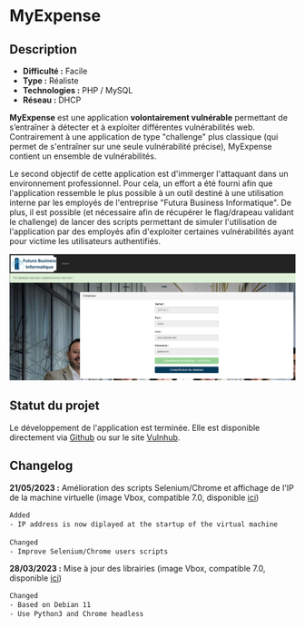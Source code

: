 # MyExpense

## Description

* **Difficulté :** Facile
* **Type :** Réaliste
* **Technologies :** PHP / MySQL
* **Réseau :** DHCP

**MyExpense** est une application **volontairement vulnérable** permettant de s’entraîner à détecter et à exploiter différentes vulnérabilités web. Contrairement à une application de type "challenge" plus classique (qui permet de s'entraîner sur une seule vulnérabilité précise), MyExpense contient un ensemble de vulnérabilités.

Le second objectif de cette application est d'immerger l'attaquant dans un environnement professionnel. Pour cela, un effort a été fourni afin que l'application ressemble le plus possible à un outil destiné à une utilisation interne par les employés de l'entreprise "Futura Business Informatique". De plus, il est possible (et nécessaire afin de récupérer le flag/drapeau validant le challenge) de lancer des scripts permettant de simuler l'utilisation de l'application par des employés afin d'exploiter certaines vulnérabilités ayant pour victime les utilisateurs authentifiés.

![](<../.gitbook/assets/image (24) (3).png>)

## Statut du projet

Le développement de l'application est terminée. Elle est disponible directement via [Github](https://github.com/Sharpforce/MyExpense) ou sur le site [Vulnhub](https://www.vulnhub.com/entry/myexpense-1,405/).

## Changelog

**21/05/2023 :** Amélioration des scripts Selenium/Chrome et affichage de l'IP de la machine virtuelle (image Vbox, compatible 7.0, disponible [ici](https://www.mediafire.com/file/fex3dyfbpjbbqtc/My\_Expense\_Vulnerable\_Web\_Application\_-\_1.2.ova/file))

```
Added
- IP address is now diplayed at the startup of the virtual machine

Changed
- Improve Selenium/Chrome users scripts
```

**28/03/2023 :** Mise à jour des librairies (image Vbox, compatible 7.0, disponible [ici](https://www.mediafire.com/file/smscycfha2qb3u1/My\_Expense\_Vulnerable\_Web\_Application\_%28Debian11%29.ova/file))

```
Changed
- Based on Debian 11
- Use Python3 and Chrome headless
```
